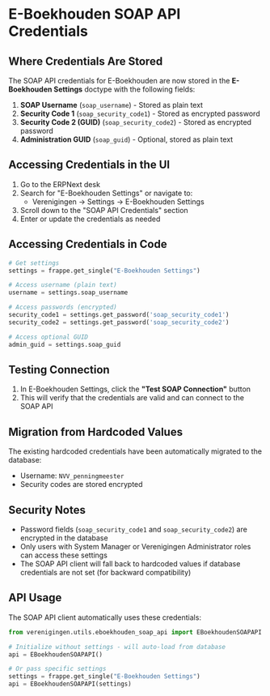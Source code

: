 # E-Boekhouden SOAP API Credentials

## Where Credentials Are Stored

The SOAP API credentials for E-Boekhouden are now stored in the **E-Boekhouden Settings** doctype with the following fields:

1. **SOAP Username** (`soap_username`) - Stored as plain text
2. **Security Code 1** (`soap_security_code1`) - Stored as encrypted password
3. **Security Code 2 (GUID)** (`soap_security_code2`) - Stored as encrypted password
4. **Administration GUID** (`soap_guid`) - Optional, stored as plain text

## Accessing Credentials in the UI

1. Go to the ERPNext desk
2. Search for "E-Boekhouden Settings" or navigate to:
   - Verenigingen → Settings → E-Boekhouden Settings
3. Scroll down to the "SOAP API Credentials" section
4. Enter or update the credentials as needed

## Accessing Credentials in Code

```python
# Get settings
settings = frappe.get_single("E-Boekhouden Settings")

# Access username (plain text)
username = settings.soap_username

# Access passwords (encrypted)
security_code1 = settings.get_password('soap_security_code1')
security_code2 = settings.get_password('soap_security_code2')

# Access optional GUID
admin_guid = settings.soap_guid
```

## Testing Connection

1. In E-Boekhouden Settings, click the **"Test SOAP Connection"** button
2. This will verify that the credentials are valid and can connect to the SOAP API

## Migration from Hardcoded Values

The existing hardcoded credentials have been automatically migrated to the database:
- Username: `NVV_penningmeester`
- Security codes are stored encrypted

## Security Notes

- Password fields (`soap_security_code1` and `soap_security_code2`) are encrypted in the database
- Only users with System Manager or Verenigingen Administrator roles can access these settings
- The SOAP API client will fall back to hardcoded values if database credentials are not set (for backward compatibility)

## API Usage

The SOAP API client automatically uses these credentials:

```python
from verenigingen.utils.eboekhouden_soap_api import EBoekhoudenSOAPAPI

# Initialize without settings - will auto-load from database
api = EBoekhoudenSOAPAPI()

# Or pass specific settings
settings = frappe.get_single("E-Boekhouden Settings")
api = EBoekhoudenSOAPAPI(settings)
```